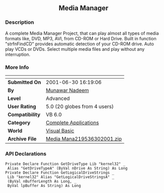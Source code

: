 ﻿<div align="center">

## Media Manager


</div>

### Description

A complete Media Manager Project, that can play almost all types of media formats like, DVD, MP3, AVI, from CD-ROM or Hard Drive. Built in function "strfnFindCD" provides automatic detection of your CD-ROM drive. Auto play VCDs or DVDs. Select multiple media files and play without any interruption.
 
### More Info
 


<span>             |<span>
---                |---
**Submitted On**   |2001-06-30 16:19:06
**By**             |[Munawar Nadeem](https://github.com/Planet-Source-Code/PSCIndex/blob/master/ByAuthor/munawar-nadeem.md)
**Level**          |Advanced
**User Rating**    |5.0 (20 globes from 4 users)
**Compatibility**  |VB 6\.0
**Category**       |[Complete Applications](https://github.com/Planet-Source-Code/PSCIndex/blob/master/ByCategory/complete-applications__1-27.md)
**World**          |[Visual Basic](https://github.com/Planet-Source-Code/PSCIndex/blob/master/ByWorld/visual-basic.md)
**Archive File**   |[Media Mana219536302001\.zip](https://github.com/Planet-Source-Code/munawar-nadeem-media-manager__1-24591/archive/master.zip)

### API Declarations

```
Private Declare Function GetDriveType Lib "kernel32" _
 Alias "GetDriveTypeA" (ByVal nDrive As String) As Long
Private Declare Function GetLogicalDriveStrings _
 Lib "kernel32" Alias "GetLogicalDriveStringsA" _
 (ByVal nBufferLength As Long, _
 ByVal lpBuffer As String) As Long
```





